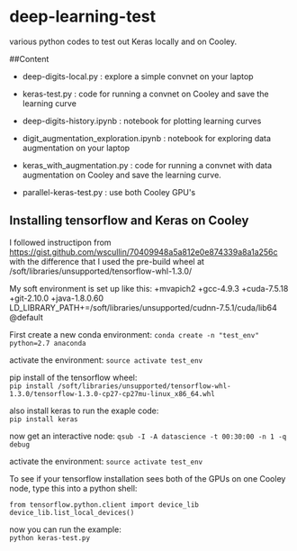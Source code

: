 # deep-learning-test

various python codes to test out Keras locally and on Cooley.  
  
##Content

- deep-digits-local.py : explore a simple convnet on your laptop

- keras-test.py : code for running a convnet on Cooley and save the learning curve

- deep-digits-history.ipynb : notebook for plotting learning curves

- digit_augmentation_exploration.ipynb : notebook for exploring data augmentation on your laptop

- keras_with_augmentation.py : code for running a convnet with data augmentation on Cooley and save the learning curve.  
  
- parallel-keras-test.py : use both Cooley GPU's
  
## Installing tensorflow and Keras on Cooley

I followed instructipon from https://gist.github.com/wscullin/70409948a5a812e0e874339a8a1a256c with the difference that I used the pre-build wheel at /soft/libraries/unsupported/tensorflow-whl-1.3.0/  

My soft environment is set up like this:
+mvapich2
+gcc-4.9.3
+cuda-7.5.18
+git-2.10.0
+java-1.8.0.60
LD_LIBRARY_PATH+=/soft/libraries/unsupported/cudnn-7.5.1/cuda/lib64
@default
  
First create a new conda environment:
`conda create -n "test_env" python=2.7 anaconda`
  
activate the environment: 
`source activate test_env`

pip install of the tensorflow wheel:  
`pip install /soft/libraries/unsupported/tensorflow-whl-1.3.0/tensorflow-1.3.0-cp27-cp27mu-linux_x86_64.whl` 
  
also install keras to run the exaple code:  
`pip install keras` 
  
now get an interactive node:
`qsub -I -A datascience -t 00:30:00 -n 1 -q debug`

activate the environment:
`source activate test_env`

To see if your tensorflow installation sees both of the GPUs on one Cooley node, type this into a python shell: 
  
`from tensorflow.python.client import device_lib`
`device_lib.list_local_devices()` 

now you can run the example:  
`python keras-test.py`


